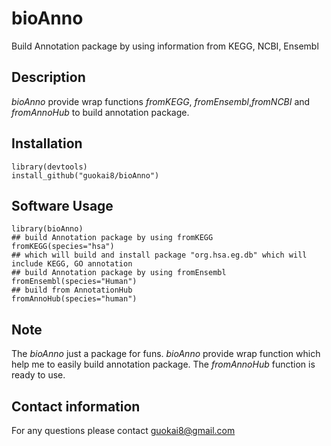 # bioAnno
Build Annotation package by using information from KEGG, NCBI, Ensembl
## Description
_bioAnno_ provide wrap functions _fromKEGG_, _fromEnsembl_,_fromNCBI_ and _fromAnnoHub_ to build annotation package.     
## Installation
```
library(devtools)
install_github("guokai8/bioAnno")
``` 

## Software Usage

```
library(bioAnno)
## build Annotation package by using fromKEGG
fromKEGG(species="hsa")
## which will build and install package "org.hsa.eg.db" which will include KEGG, GO annotation 
## build Annotation package by using fromEnsembl 
fromEnsembl(species="Human")
## build from AnnotationHub
fromAnnoHub(species="human")
```
## Note
The _bioAnno_ just a package for funs. _bioAnno_ provide wrap function which help me to easily build annotation package.
The _fromAnnoHub_ function is ready to use. 

## Contact information

For any questions please contact guokai8@gmail.com
